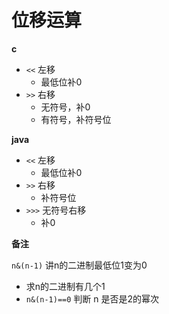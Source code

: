 # 位移运算

**c**

- `<<` 左移
  - 最低位补0
- `>>` 右移
  - 无符号，补0
  - 有符号，补符号位

**java**

- `<<` 左移
  - 最低位补0
- `>>` 右移
  - 补符号位
- `>>>` 无符号右移
  - 补0



**备注**

`n&(n-1)` 讲n的二进制最低位1变为0

- 求n的二进制有几个1
- `n&(n-1)==0` 判断 n 是否是2的幂次
